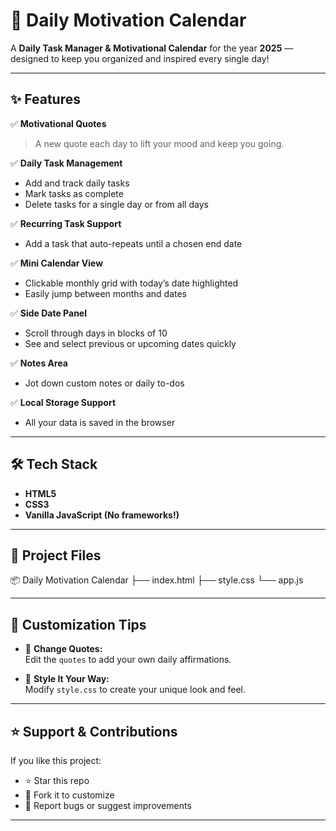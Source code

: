 # 📅 Daily Motivation Calendar

A **Daily Task Manager & Motivational Calendar** for the year **2025** — designed to keep you organized and inspired every single day!

---

## ✨ Features

✅ **Motivational Quotes**  
> A new quote each day to lift your mood and keep you going.

✅ **Daily Task Management**  
- Add and track daily tasks  
- Mark tasks as complete  
- Delete tasks for a single day or from all days

✅ **Recurring Task Support**  
- Add a task that auto-repeats until a chosen end date

✅ **Mini Calendar View**  
- Clickable monthly grid with today’s date highlighted  
- Easily jump between months and dates

✅ **Side Date Panel**  
- Scroll through days in blocks of 10  
- See and select previous or upcoming dates quickly

✅ **Notes Area**  
- Jot down custom notes or daily to-dos

✅ **Local Storage Support**  
- All your data is saved in the browser

---

## 🛠️ Tech Stack

- **HTML5**
- **CSS3**
- **Vanilla JavaScript (No frameworks!)**

---

## 📁 Project Files

📦 Daily Motivation Calendar
├── index.html
├── style.css
└── app.js


---

## 🧠 Customization Tips

- 🌟 **Change Quotes:**  
  Edit the `quotes` to add your own daily affirmations.

- 🎨 **Style It Your Way:**  
  Modify `style.css` to create your unique look and feel.

---

## ⭐ Support & Contributions

If you like this project:

- ⭐ Star this repo  
- 📂 Fork it to customize  
- 🐞 Report bugs or suggest improvements  

---

